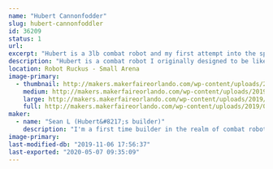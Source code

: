 ```yaml
---
name: "Hubert Cannonfodder"
slug: hubert-cannonfoddler
id: 36209
status: 1
url: 
excerpt: "Hubert is a 3lb combat robot and my first attempt into the sport"
description: "Hubert is a combat robot I originally designed to be like \"Tombstone\", unfortunately due to my inexperience I decided to go with a \"Duck\" design and I am quite happy with the first working model. its design is primarialy push bot with a large stationary plow 2.5 inches tall by8 inches wide. The plow has an impact absorbing polyethylene sheet that will hopefully take the brunt of my opponents weapon. The main idea behind this bot is to use its bulky design to disable opponents weapons and use my motors to push them around, slam them to the wall and/or put them in the pit."
location: Robot Ruckus - Small Arena
image-primary:
  - thumbnail: http://makers.makerfaireorlando.com/wp-content/uploads/2019/08/IMG_0587_Fotor_Collage-150x150.jpg
    medium: http://makers.makerfaireorlando.com/wp-content/uploads/2019/08/IMG_0587_Fotor_Collage-300x300.jpg
    large: http://makers.makerfaireorlando.com/wp-content/uploads/2019/08/IMG_0587_Fotor_Collage.jpg
    full: http://makers.makerfaireorlando.com/wp-content/uploads/2019/08/IMG_0587_Fotor_Collage.jpg
maker:
  - name: "Sean L (Hubert&#8217;s builder)"
    description: "I'm a first time builder in the realm of combat robots. I have been a huge fan of combat robot for many years and didn't actually believe that i could do it until seeing 3lb bots at MakerFaire in 2018. I am excited for the chance to check (and continue to check) that of my bucket list."
image-primary: 
last-modified-db: "2019-11-06 17:56:37"
last-exported: "2020-05-07 09:35:09"
---
```

